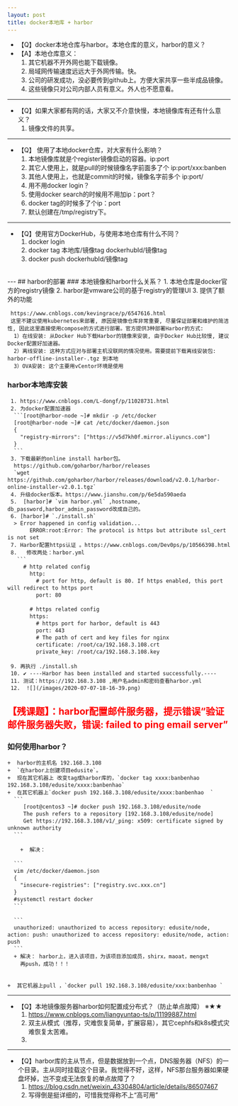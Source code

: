 ```yaml
---
layout: post
title: docker本地库 + harbor
---
```


+ 【Q】docker本地仓库与harbor。本地仓库的意义，harbor的意义？
+ 【A】本地仓库意义：
     1. 其它机器不开外网也能下载镜像。
     2. 局域网传输速度远远大于外网传输。快。
     3. 公司的研发成功，没必要传到github上。方便大家共享一些半成品镜像。
     4. 这些镜像只对公司内部人员有意义。外人也不愿意看。
---
+ 【Q】如果大家都有网的话，大家又不介意快慢，本地镜像库有还有什么意义？
     1. 镜像文件的共享。     
---
+ 【Q】 使用了本地docker仓库，对大家有什么影响？
     1. 本地镜像库就是个register镜像启动的容器。ip:port
     2. 其它人使用上，就是pull的时候镜像名字前面多了个 ip:port/xxx:banben
     3. 其他人使用上，也就是commit的时候，镜像名字前多个 ip:port/
     4. 用不用docker login？
     5. 使用docker search的时候用不用加ip：port？
     6. docker tag的时候多了个ip：port
     7. 默认创建在/tmp/registry下。
---
+ 【Q】使用官方DockerHub，与使用本地仓库有什么不同？
     1. docker login
     2. docker tag 本地库/镜像tag  dockerhubId/镜像tag
     3. docker push dockerhubId/镜像tag 
<br>
---
## harbor的部署
###  本地镜像和harbor什么关系？
     1. 本地仓库是docker官方的registry镜像
     2. harbor是vmware公司的基于registry的管理UI
     3. 提供了额外的功能  

     https://www.cnblogs.com/kevingrace/p/6547616.html
     这里不建议使用kubernetes来部署, 原因是镜像仓库非常重要, 尽量保证部署和维护的简洁性, 因此这里直接使用compose的方式进行部署。官方提供3种部署Harbor的方式:
      1）在线安装: 从Docker Hub下载Harbor的镜像来安装, 由于Docker Hub比较慢, 建议Docker配置好加速器。
      2）离线安装: 这种方式应对与部署主机没联网的情况使用。需要提前下载离线安装包: harbor-offline-installer-.tgz 到本地
      3）OVA安装: 这个主要用vCentor环境是使用
      

### harbor本地库安装
     1. https://www.cnblogs.com/L-dongf/p/11028731.html
     2. 为docker配置加速器
      ```[root@harbor-node ~]# mkdir -p /etc/docker
      [root@harbor-node ~]# cat /etc/docker/daemon.json
      {
        "registry-mirrors": ["https://v5d7kh0f.mirror.aliyuncs.com"]
      }
      ```
     3. 下载最新的online install harbor包。
      https://github.com/goharbor/harbor/releases  
      `wget  https://github.com/goharbor/harbor/releases/download/v2.0.1/harbor-online-installer-v2.0.1.tgz`
     4. 升级docker版本。https://www.jianshu.com/p/6e5da590aeda
     5.  [harbor]# `vim harbor.yml` ,hostname, db_password,harbor_admin_password改成自己的。
     6. [harbor]# `./install.sh`
      > Error happened in config validation...
           ERROR:root:Error: The protocol is https but attribute ssl_cert is not set
     7. Harbor配置https认证 。https://www.cnblogs.com/Dev0ps/p/10566398.html
     8.   修改两处：harbor.yml
       ```
         # http related config
           http:
             # port for http, default is 80. If https enabled, this port will redirect to https port
             port: 80

           # https related config
           https:
             # https port for harbor, default is 443
             port: 443
             # The path of cert and key files for nginx
             certificate: /root/ca/192.168.3.108.crt
             private_key: /root/ca/192.168.3.108.key
      
     9. 再执行 ./install.sh
     10. ✔ ----Harbor has been installed and started successfully.----
     11. 测试：https://192.168.3.108 ,用户名admin和密码查看harbor.yml
     12.  ![](/images/2020-07-07-18-16-39.png)
   <font color=red>【残课题】：harbor配置邮件服务器，提示错误“验证邮件服务器失败，错误: failed to ping email server”</font>
---
### 如何使用harbor？
    +  harbor的主机名 192.168.3.108  
    +  `在harbor上创建项目edusite`。
    +  现在其它机器上 改变tag成harbor库的，`docker tag xxxx:banbenhao 192.168.3.108/edusite/xxxx:banbenhao`
    +  在其它机器上`docker push 192.168.3.108/edusite/xxxx:banbenhao  `
      ```
         [root@centos3 ~]# docker push 192.168.3.108/edusite/node
         The push refers to a repository [192.168.3.108/edusite/node]
         Get https://192.168.3.108/v1/_ping: x509: certificate signed by unknown authority
      ```

        +  解决：

      ```
      vim /etc/docker/daemon.json
      { 
        "insecure-registries": ["registry.svc.xxx.cn"]
      }
      #systemctl restart docker
      ```
      
      ```
      unauthorized: unauthorized to access repository: edusite/node, action: push: unauthorized to access repository: edusite/node, action: push
      ```
      + 解决： harbor上，进入该项目，为该项目添加成员，shirx，maoat，mengxt
        再push，成功！！！ 


    +  其它机器上pull ，`docker pull 192.168.3.108/edusite/xxx:banbenhao `
---
+ 【Q】本地镜像服务器harbor如何配置成分布式？（防止单点故障） ※★★
     1. https://www.cnblogs.com/liangyuntao-ts/p/11199887.html
     2. 双主从模式（推荐，灾难恢复简单，扩展容易），其它cephfs和k8s模式灾难恢复太苦难。
     3. 
---
+ 【Q】harbor库的主从节点，但是数据放到一个点，DNS服务器（NFS）的一个目录。主从同时挂载这个目录。我觉得不好，这样，NFS那台服务器如果硬盘坏掉，岂不变成无法恢复的单点故障了？
     1. https://blog.csdn.net/weixin_43304804/article/details/86507467
     2. 写得倒是挺详细的，可惜我觉得称不上“高可用” 